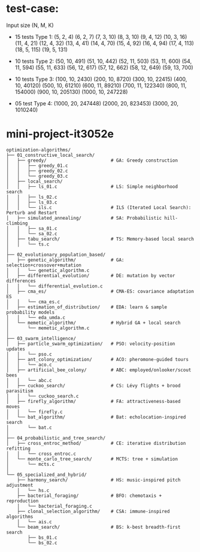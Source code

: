 # test-case:
Input size (N, M, K)
- 15 tests Type 1: 
(5, 2, 4)   (6, 2, 7)   (7, 3, 10)   (8, 3, 10)   (9, 4, 12)
(10, 3, 16) (11, 4, 21) (12, 4, 32)  (13, 4, 41)  (14, 4, 70)
(15, 4, 92) (16, 4, 94) (17, 4, 113) (18, 5, 115) (19, 5, 131)

- 10 tests Type 2:
(50, 10, 491) (51, 10, 442) (52, 11, 503) (53, 11, 600) (54, 11, 594)
(55, 11, 633) (56, 12, 617) (57, 12, 662) (58, 12, 649) (59, 13, 700)

- 10 tests Type 3:
(100, 10, 2430)  (200, 10, 8720)   (300, 10, 22415)  (400, 10, 40120)  (500, 10, 61210)
(600, 11, 89210) (700, 11, 122340) (800, 11, 154000) (900, 10, 205130) (1000, 10, 247228)

- 05 test Type 4:
(1000, 20, 247448) (2000, 20, 823453) (3000, 20, 1010240)

# mini-project-it3052e
```
optimization-algorithms/
├── 01_constructive_local_search/
│   ├── greedy/                        # GA: Greedy construction
│   │   ├── greedy_01.c
│   │   ├── greedy_02.c
│   │   └── greedy_03.c
│   ├── local_search/                  
│   │   ├── ls_01.c                    # LS: Simple neighborhood search
│   │   ├── ls_02.c
│   │   ├── ls_03.c
│   │   └── ils.c                      # ILS (Iterated Local Search): Perturb and Restart
│   ├── simulated_annealing/           # SA: Probabilistic hill-climbing
│   │   ├── sa_01.c
│   │   └── sa_02.c
│   ├── tabu_search/                   # TS: Memory-based local search
│   │   └── ts.c
│
├── 02_evolutionary_population_based/
│   ├── genetic_algorithm/             # GA: selection+crossover+mutation
│   │   └── genetic_algorithm.c
│   ├── differential_evolution/        # DE: mutation by vector differences
│   │   └── differential_evolution.c
│   ├── cma_es/                        # CMA-ES: covariance adaptation ES
│   │   └── cma_es.c
│   ├── estimation_of_distribution/    # EDA: learn & sample probability models
│   │   └── eda_umda.c
│   └── memetic_algorithm/             # Hybrid GA + local search
│       └── memetic_algorithm.c
│
├── 03_swarm_intelligence/
│   ├── particle_swarm_optimization/   # PSO: velocity-position updates
│   │   └── pso.c
│   ├── ant_colony_optimization/       # ACO: pheromone-guided tours
│   │   └── aco.c
│   ├── artificial_bee_colony/         # ABC: employed/onlooker/scout bees
│   │   └── abc.c
│   ├── cuckoo_search/                 # CS: Lévy flights + brood parasitism
│   │   └── cuckoo_search.c
│   ├── firefly_algorithm/             # FA: attractiveness-based moves
│   │   └── firefly.c
│   └── bat_algorithm/                 # Bat: echolocation-inspired search
│       └── bat.c
│
├── 04_probabilistic_and_tree_search/
│   ├── cross_entroc_method/           # CE: iterative distribution refitting
│   │   └── cross_entroc.c
│   └── monte_carlo_tree_search/       # MCTS: tree + simulation
│       └── mcts.c
│
└── 05_specialized_and_hybrid/
    ├── harmony_search/                # HS: music-inspired pitch adjustment
    │   └── hs.c
    ├── bacterial_foraging/            # BFO: chemotaxis + reproduction
    │   └── bacterial_foraging.c
    ├── clonal_selection_algorithm/    # CSA: immune-inspired algorithms
    │   └── ais.c
    └── beam_search/                   # BS: k-best breadth-first search
        ├── bs_01.c
        └── bs_02.c
```
